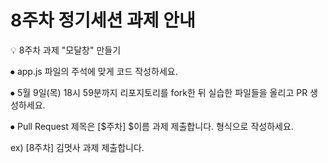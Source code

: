 # 8주차 정기세션 과제 안내

💡 8주차 과제 "모달창" 만들기

⦁ app.js 파일의 주석에 맞게 코드 작성하세요.

⦁ 5월 9일(목) 18시 59분까지 리포지토리를 fork한 뒤 실습한 파일들을 올리고 PR 생성하세요.

⦁ Pull Request 제목은 [$주차] $이름 과제 제출합니다. 형식으로 작성하세요.

ex) [8주차] 김멋사 과제 제출합니다.
